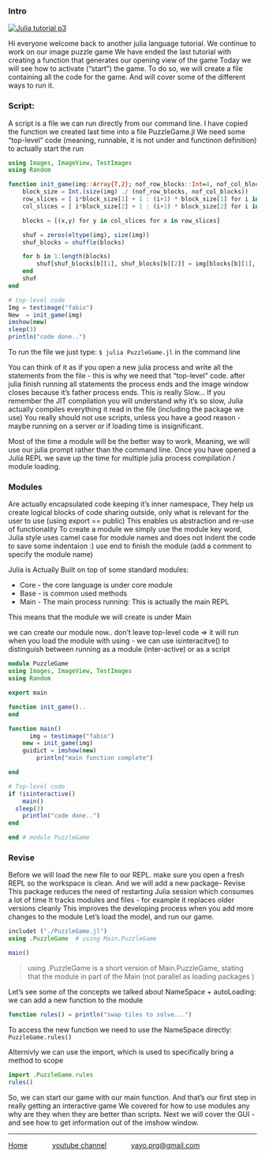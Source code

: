 ### Intro

[![Julia tutorial p3](https://img.youtube.com/vi/l5YgOb1YPII/maxresdefault.jpg)](https://youtu.be/l5YgOb1YPII "Julia tutorial p3")

Hi everyone welcome back to another julia language tutorial. We continue to work on our image puzzle game
We have ended the last tutorial with creating a function that generates our opening view of the game
Today we will see how to  activate (“start”) the game.
To do so, we will create a file containing all the code for the game. And will cover some of the different ways to run it.


### Script:
A script is a file we can run directly from our command line.
I have copied the function we created last time into a file PuzzleGame.jl
We need some “top-level” code (meaning, runnable, it is not under and functinon definition) to actually start the run
```julia
using Images, ImageView, TestImages
using Random

function init_game(img::Array{T,2}; nof_row_blocks::Int=4, nof_col_blocks::Int=4 ) where T  <: Colorant
    block_size = Int.(size(img) ./ (nof_row_blocks, nof_col_blocks))
    row_slices = [ i*block_size[1] + 1 : (i+1) * block_size[1] for i in 0:nof_row_blocks-1]
    col_slices = [ i*block_size[2] + 1 : (i+1) * block_size[2] for i in 0:nof_col_blocks-1]

    blocks = [(x,y) for y in col_slices for x in row_slices]

    shuf = zeros(eltype(img), size(img))
    shuf_blocks = shuffle(blocks)

    for b in 1:length(blocks)
        shuf[shuf_blocks[b][1], shuf_blocks[b][2]] = img[blocks[b][1], blocks[b][2]]
    end
    shuf
end

# top-level code
Img = testimage("fabio")
New  = init_game(img)
imshow(new)
sleep(3)
println("code done..")

```

To run the file we just type: `$ julia PuzzleGame.jl` in the command line

You can think of it as if you open a new julia process and write all the statements from the file - this is why we need that “top-level” code.
after julia finish running all statements the process ends and the image window closes because it’s father process ends.
This is really Slow… If you remember the JIT compilation you will understand why it’s so slow, Julia actually compiles everything it read in the file (including the package we use)
You really should not use scripts, unless you have a good reason - maybe running on a server or if loading time is insignificant.

Most of the time a module will be the better way to work,
Meaning, we will use our julia prompt rather than the command line. Once you have opened a Julia REPL we save up the time for multiple julia process compilation  / module loading.

### Modules
Are actually encapsulated code keeping it’s inner namespace,
They help us create logical  blocks of code sharing outside, only what is relevant for the user to use (using export == public)
This enables us abstraction and re-use of functionality
To create a module we simply use the module key word, Julia style uses camel case for  module names and does not indent the code to save some indentaion :)
use end to finish the module (add a comment to specify the module name)

Julia is Actually Built on top of some standard modules:
+ Core - the core language is under core module
+ Base - is common used methods
+ Main - The main process running: This is actually the main REPL

This means that the module we will create is under Main



we can create our module now..
don’t leave top-level code ⇒ it will run when you load the module with using - we can use isinteracitve() to distinguish between running as a module (inter-active) or as a script


```julia
module PuzzleGame
using Images, ImageView, TestImages
using Random

export main

function init_game()..
end

function main()
	  img = testimage("fabio")
    new = init_game(img)
    guidict = imshow(new)
		println("main function complete")

end

# Top-level code
if !isinteractive()
	main()
  sleep(3)
	println("code done..")
end

end # module PuzzleGame
```

### Revise
Before we will load the new file to our REPL. make sure you open a fresh REPL so the workspace is clean. And we will add a new package- Revise
This package reduces the need of restarting Julia session which consumes a lot of time
It tracks modules and files - for example it replaces older versions cleanly
This improves the developing process when you add more changes to the module
Let’s load the model, and run our game.
```julia
includet ("./PuzzleGame.jl")
using .PuzzleGame  # using Main.PuzzleGame

main()
```

> using .PuzzleGame is a short version of Main.PuzzleGame, stating that the module in part of the Main (not parallel as loading packages
  )

Let’s see some of the concepts we talked about
NameSpace + autoLoading:
we can add a new function to the module
```julia
function rules() = println("swap tiles to solve...")
```
To access the new function we need to use the NameSpace directly: `PuzzleGame.rules()`

Alternivly we can use the import, which is used to specifically bring a method to scope
```julia
import .PuzzleGame.rules
rules()
```

So, we can start our game with our main function. And that’s our first step in really getting an interactive game
We covered for how to use modules any why are they when they are better than scripts.
Next we will cover the GUI - and see how to get information out of the imshow window.


---
[Home](/index "all tutorial")    &emsp;&emsp;&emsp;    [youtube channel](https://www.youtube.com/playlist?list=PLfH1V5m5U7OyEHo82rQSuhzM_NPKubeb8 "My Channel")  &emsp;&emsp;&emsp;  yayo.prg@gmail.com
